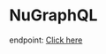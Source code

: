 # NuGraphQL
endpoint: [Click here](https://nugraphql.herokuapp.com/graphql?query=%7B%0A%20%20user%20%7B%0A%20%20%20%20name%0A%20%20%20%20invoice%0A%20%20%20%20creditCardLimit%0A%20%20%20%20lastPurchase%20%7B%0A%20%20%20%20%20%20company%0A%20%20%20%20%20%20value%0A%20%20%20%20%7D%0A%20%20%20%20balance%0A%20%20%20%20rewardsPoints%0A%20%20%20%20lastAcumulatedPoints%0A%20%20%20%20suggestionRewards%20%7B%0A%20%20%20%20%20%20value%0A%20%20%20%20%20%20points%0A%20%20%20%20%7D%0A%20%20%7D%0A%7D%0A)
